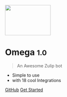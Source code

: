 <img src="/omega_bot/screenshots/logo.png" style="width : 150px; height: 100px; ">

# Omega <small>1.0</small>

> An Awesome Zulip bot

* Simple to use
* with 18 cool Integrations


[GitHub](https://github.com/QingWei-Li/docsify/)
[Get Started](#welcome-to-omega-bot)